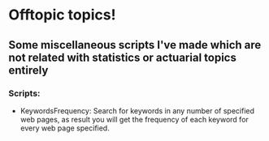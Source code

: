 # Offtopic topics!

## Some miscellaneous scripts I've made which are not related with statistics or actuarial topics entirely

### Scripts:

* KeywordsFrequency: Search for keywords in any number of specified web pages, as result you will get the frequency of each keyword for 
every web page specified.
